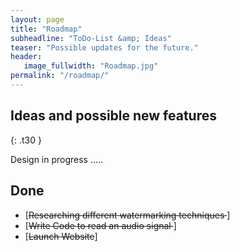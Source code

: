 ```yaml
---
layout: page
title: "Roadmap"
subheadline: "ToDo-List &amp; Ideas"
teaser: "Possible updates for the future."
header:
   image_fullwidth: "Roadmap.jpg"
permalink: "/roadmap/"
---
```


## Ideas and possible new features
{: .t30 }

Design in progress .....



## Done

* [<s>Researching different watermarking techniques </s>]
* [<s>Write Code to read an audio signal </s>]
* [<s>Launch Website</s>]
